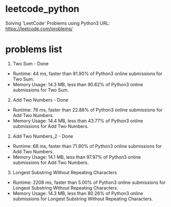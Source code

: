 # leetcode_python
Solving 'LeetCode' Problems using Python3
URL: https://leetcode.com/problems/

# problems list
1. Two Sum - Done
- Runtime: 44 ms, faster than 81.90% of Python3 online submissions for Two Sum.
- Memory Usage: 14.3 MB, less than 90.62% of Python3 online submissions for Two Sum.
2. Add Two Numbers - Done
- Runtime: 76 ms, faster than 22.88% of Python3 online submissions for Add Two Numbers.
- Memory Usage: 14.4 MB, less than 43.77% of Python3 online submissions for Add Two Numbers.
2. Add Two Numbers_2 - Done
- Runtime: 68 ms, faster than 71.80% of Python3 online submissions for Add Two Numbers.
- Memory Usage: 14.1 MB, less than 97.97% of Python3 online submissions for Add Two Numbers.
3. Longest Substring Without Repeating Characters
- Runtime: 2208 ms, faster than 5.00% of Python3 online submissions for Longest Substring Without Repeating Characters.
- Memory Usage: 14.3 MB, less than 80.26% of Python3 online submissions for Longest Substring Without Repeating Characters.
